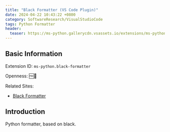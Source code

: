 ```yaml
---
title: "Black Formatter (VS Code Plugin)"
date: 2024-04-22 10:43:22 +0800
category: SoftwareResearch/VisualStudioCode
tags: Python Formatter
header:
  teaser: https://ms-python.gallerycdn.vsassets.io/extensions/ms-python/black-formatter/2024.2.0/1712256853786/Microsoft.VisualStudio.Services.Icons.Default
---
```


## Basic Information

Extension ID: `ms-python.black-formatter`

Openness: 🆓📖

Related Sites:

* [Black Formatter](https://marketplace.visualstudio.com/items?itemName=ms-python.black-formatter)

## Introduction

Python formatter, based on black.
